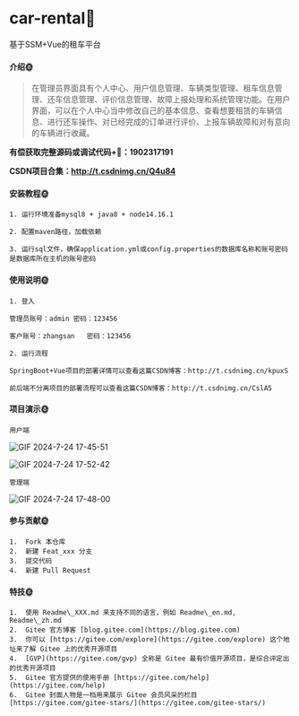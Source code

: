 # car-rental🎂

基于SSM+Vue的租车平台

#### 介绍🌞

> 在管理员界面具有个人中心、用户信息管理、车辆类型管理、租车信息管理、还车信息管理、评价信息管理、故障上报处理和系统管理功能。在用户界面，可以在个人中心当中修改自己的基本信息、查看想要租赁的车辆信息、进行还车操作、对已经完成的订单进行评价、上报车辆故障和对有意向的车辆进行收藏。

**有偿获取完整源码或调试代码+🐧：1902317191**

**CSDN项目合集：http://t.csdnimg.cn/Q4u84**

#### 安装教程🌞

```
1. 运行环境准备mysql8 + java8 + node14.16.1

2. 配置maven路径，加载依赖

3. 运行sql文件，确保application.yml或config.properties的数据库名称和账号密码是数据库所在主机的账号密码
```

#### 使用说明🌞

```
1. 登入

管理员账号：admin	密码：123456

客户账号：zhangsan	密码：123456

2. 运行流程

SpringBoot+Vue项目的部署详情可以查看这篇CSDN博客：http://t.csdnimg.cn/kpuxS

前后端不分离项目的部署流程可以查看这篇CSDN博客：http://t.csdnimg.cn/CslA5
```

#### 项目演示🌞

```用户端```

![GIF 2024-7-24 17-45-51](https://github.com/user-attachments/assets/4f329e60-c5ae-4bd3-b7f8-9a49baa43d69)

![GIF 2024-7-24 17-52-42](https://github.com/user-attachments/assets/5ba61dd7-abf9-4706-9b1d-24c20d7d5db6)


```管理端```

![GIF 2024-7-24 17-48-00](https://github.com/user-attachments/assets/e51223f5-dd0d-4343-b080-08d04fbed107)



#### 参与贡献🌞

```
1.  Fork 本仓库
2.  新建 Feat_xxx 分支
3.  提交代码
4.  新建 Pull Request
```


#### 特技🌞

```
1.  使用 Readme\_XXX.md 来支持不同的语言，例如 Readme\_en.md, Readme\_zh.md
2.  Gitee 官方博客 [blog.gitee.com](https://blog.gitee.com)
3.  你可以 [https://gitee.com/explore](https://gitee.com/explore) 这个地址来了解 Gitee 上的优秀开源项目
4.  [GVP](https://gitee.com/gvp) 全称是 Gitee 最有价值开源项目，是综合评定出的优秀开源项目
5.  Gitee 官方提供的使用手册 [https://gitee.com/help](https://gitee.com/help)
6.  Gitee 封面人物是一档用来展示 Gitee 会员风采的栏目 [https://gitee.com/gitee-stars/](https://gitee.com/gitee-stars/)
```
